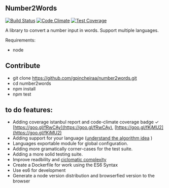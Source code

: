 ## Number2Words

[travis-image]: https://travis-ci.org/gpincheiraa/number2words.png
[travis-url]: https://travis-ci.org/gpincheiraa/number2words

[codeclimate-image]: https://codeclimate.com/github/gpincheiraa/number2words/badges/gpa.svg
[codeclimate-url]: https://codeclimate.com/github/gpincheiraa/number2words

[codeclimate-coverage-image]: https://codeclimate.com/github/gpincheiraa/number2words/badges/coverage.svg
[codeclimate-coverage-url]: https://codeclimate.com/github/gpincheiraa/number2words/coverage

[![Build Status][travis-image]][travis-url] [![Code Climate][codeclimate-image]][codeclimate-url] [![Test Coverage][codeclimate-coverage-image]][codeclimate-coverage-url]

A library to convert a number input in words. Support multiple languages.

Requirements:
- node

## Contribute
- git clone https://github.com/gpincheiraa/number2words.git
- cd number2words
- npm install
- npm test

## to do features:
- Adding coverage istanbul report and code-climate coverage badge &#10003;
[https://goo.gl/fRwCAy](https://goo.gl/fRwCAy), [https://goo.gl/fKjMU2](https://goo.gl/fKjMU2)
- Adding support for your language ([understand the algorithm idea](docs/idea.md) )
- Languages exportable module for global configuration.
- Adding more gramatically corner-cases for the test suite.
- Adding a more solid testing suite.
- Improve readbility and [ciclomatic complexity](http://damienlepage.com/cyclomatic-complexity/)
- Create a Dockerfile for work using the ES6 Syntax
- Use es6 for development
- Generate a node version distribution and browserfied version to the browser
